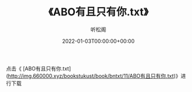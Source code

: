 ﻿---
title:  《ABO有且只有你.txt》
date:   2022-01-03T00:00:00+00:00
author: 听松阁
layout: post
permalink: /ABO有且只有你/
categories: 小说
tags: [小说]
---

点击《 [ABO有且只有你.txt](<a href="http://img.660000.xyz/bookstukust/book/bntxt/11/ABO" target=_blank>http://img.660000.xyz/bookstukust/book/bntxt/11/ABO有且只有你.txt)》进行下载